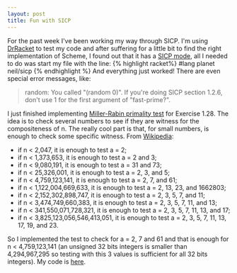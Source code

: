 ```yaml
---
layout: post
title: Fun with SICP
---
```


For the past week I've been working my way through SICP. I'm using [DrRacket](http://docs.racket-lang.org/drracket/) to test my code and after suffering for a little bit to find the right implementation of Scheme, I found out that it has a [SICP mode](http://www.neilvandyke.org/racket-sicp/), all I needed to do was start my file with the line:
{% highlight racket%}
#lang planet neil/sicp
{% endhighlight %}
And everything just worked! There are even special error messages, like:

>random: You called "(random 0)".  If you're doing SICP section 1.2.6, don't use 1 for the first argument of "fast-prime?".

I just finished implementing [Miller-Rabin primality test](http://en.wikipedia.org/wiki/Miller%E2%80%93Rabin_primality_test) for Exercise 1.28. The idea is to check several numbers to see if they are witness for the compositeness of n. The really cool part is that, for small numbers, is enough to check some specific witness. From [Wikipedia](http://en.wikipedia.org/wiki/Miller%E2%80%93Rabin_primality_test#Deterministic_variants_of_the_test):


*    if n < 2,047, it is enough to test a = 2;
*    if n < 1,373,653, it is enough to test a = 2 and 3;
*    if n < 9,080,191, it is enough to test a = 31 and 73;
*    if n < 25,326,001, it is enough to test a = 2, 3, and 5;
*    if n < 4,759,123,141, it is enough to test a = 2, 7, and 61;
*    if n < 1,122,004,669,633, it is enough to test a = 2, 13, 23, and 1662803;
*    if n < 2,152,302,898,747, it is enough to test a = 2, 3, 5, 7, and 11;
*    if n < 3,474,749,660,383, it is enough to test a = 2, 3, 5, 7, 11, and 13;
*    if n < 341,550,071,728,321, it is enough to test a = 2, 3, 5, 7, 11, 13, and 17;
*    if n < 3,825,123,056,546,413,051, it is enough to test a = 2, 3, 5, 7, 11, 13, 17, 19, and 23.

So I implemented the test to check for a = 2, 7 and 61 and that is enough for n < 4,759,123,141 (an unsigned 32 bits integers is smaller than 4,294,967,295 so testing with this 3 values is sufficient for all 32 bits integers). My code is [here](https://github.com/adusca/SICP/blob/597a7bf2f076effc4f0ce7bfcc3d59edc8a101a6/exercise-1-28.scm).
